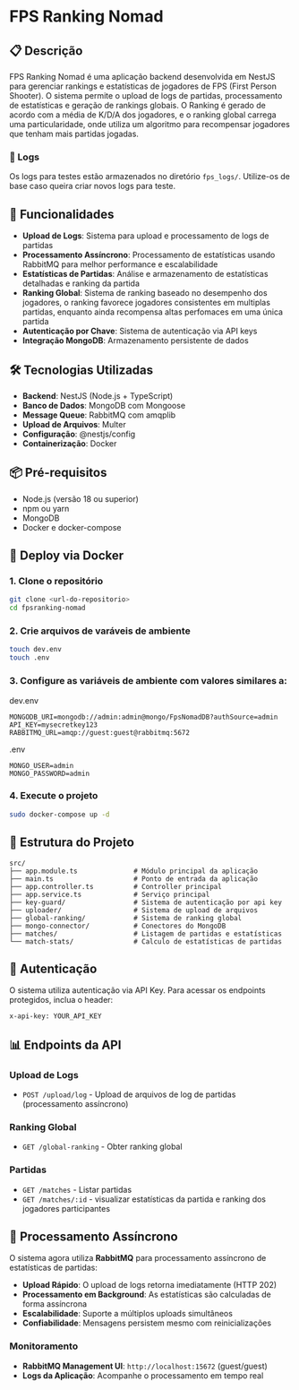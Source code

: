 # FPS Ranking Nomad

## 📋 Descrição

FPS Ranking Nomad é uma aplicação backend desenvolvida em NestJS para gerenciar rankings e estatísticas de jogadores de FPS (First Person Shooter). O sistema permite o upload de logs de partidas, processamento de estatísticas e geração de rankings globais.
O Ranking é gerado de acordo com a média de K/D/A dos jogadores, e o ranking global carrega uma particularidade, onde utiliza um algoritmo para recompensar jogadores que tenham mais partidas jogadas.

### 📝 Logs

Os logs para testes estão armazenados no diretório `fps_logs/`. Utilize-os de base caso queira criar novos logs para teste.

## 🚀 Funcionalidades

- **Upload de Logs**: Sistema para upload e processamento de logs de partidas
- **Processamento Assíncrono**: Processamento de estatísticas usando RabbitMQ para melhor performance e escalabilidade
- **Estatísticas de Partidas**: Análise e armazenamento de estatísticas detalhadas e ranking da partida
- **Ranking Global**: Sistema de ranking baseado no desempenho dos jogadores, o ranking favorece jogadores consistentes em multiplas partidas, enquanto ainda recompensa altas perfomaces em uma única partida
- **Autenticação por Chave**: Sistema de autenticação via API keys
- **Integração MongoDB**: Armazenamento persistente de dados

## 🛠️ Tecnologias Utilizadas

- **Backend**: NestJS (Node.js + TypeScript)
- **Banco de Dados**: MongoDB com Mongoose
- **Message Queue**: RabbitMQ com amqplib
- **Upload de Arquivos**: Multer
- **Configuração**: @nestjs/config
- **Containerização**: Docker

## 📦 Pré-requisitos

- Node.js (versão 18 ou superior)
- npm ou yarn
- MongoDB
- Docker e docker-compose

## 🔧 Deploy via Docker

### 1. Clone o repositório

```bash
git clone <url-do-repositorio>
cd fpsranking-nomad
```

### 2. Crie arquivos de varáveis de ambiente

```bash
touch dev.env
touch .env
```

### 3. Configure as variáveis de ambiente com valores similares a:

dev.env
```env
MONGODB_URI=mongodb://admin:admin@mongo/FpsNomadDB?authSource=admin
API_KEY=mysecretkey123
RABBITMQ_URL=amqp://guest:guest@rabbitmq:5672
```

.env
```env
MONGO_USER=admin
MONGO_PASSWORD=admin
```

### 4. Execute o projeto

```bash
sudo docker-compose up -d
```

## 📁 Estrutura do Projeto

```
src/
├── app.module.ts              # Módulo principal da aplicação
├── main.ts                    # Ponto de entrada da aplicação
├── app.controller.ts          # Controller principal
├── app.service.ts             # Serviço principal
├── key-guard/                 # Sistema de autenticação por api key
├── uploader/                  # Sistema de upload de arquivos
├── global-ranking/            # Sistema de ranking global
├── mongo-connector/           # Conectores do MongoDB
├── matches/                   # Listagem de partidas e estatísticas
└── match-stats/               # Calculo de estatísticas de partidas
```

## 🔐 Autenticação

O sistema utiliza autenticação via API Key. Para acessar os endpoints protegidos, inclua o header:

```
x-api-key: YOUR_API_KEY
```

## 📊 Endpoints da API

### Upload de Logs
- `POST /upload/log` - Upload de arquivos de log de partidas (processamento assíncrono)


### Ranking Global
- `GET /global-ranking` - Obter ranking global

### Partidas
- `GET /matches` - Listar partidas
- `GET /matches/:id` - visualizar estatísticas da partida e ranking dos jogadores participantes

## 🔄 Processamento Assíncrono

O sistema agora utiliza **RabbitMQ** para processamento assíncrono de estatísticas de partidas:

- **Upload Rápido**: O upload de logs retorna imediatamente (HTTP 202)
- **Processamento em Background**: As estatísticas são calculadas de forma assíncrona
- **Escalabilidade**: Suporte a múltiplos uploads simultâneos
- **Confiabilidade**: Mensagens persistem mesmo com reinicializações

### Monitoramento
- **RabbitMQ Management UI**: `http://localhost:15672` (guest/guest)
- **Logs da Aplicação**: Acompanhe o processamento em tempo real
